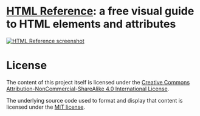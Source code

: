 # [HTML Reference](https://htmlreference.io): a free visual guide to HTML elements and attributes

[![HTML Reference screenshot](https://raw.github.com/jgthms/html-reference/master/images/html-reference-logo.png)](https://htmlreference.io)

# License

The content of this project itself is licensed under the [Creative Commons Attribution-NonCommercial-ShareAlike 4.0 International License](https://creativecommons.org/licenses/by-nc-sa/4.0/).

The underlying source code used to format and display that content is licensed under the [MIT license](https://opensource.org/licenses/mit-license.php).
